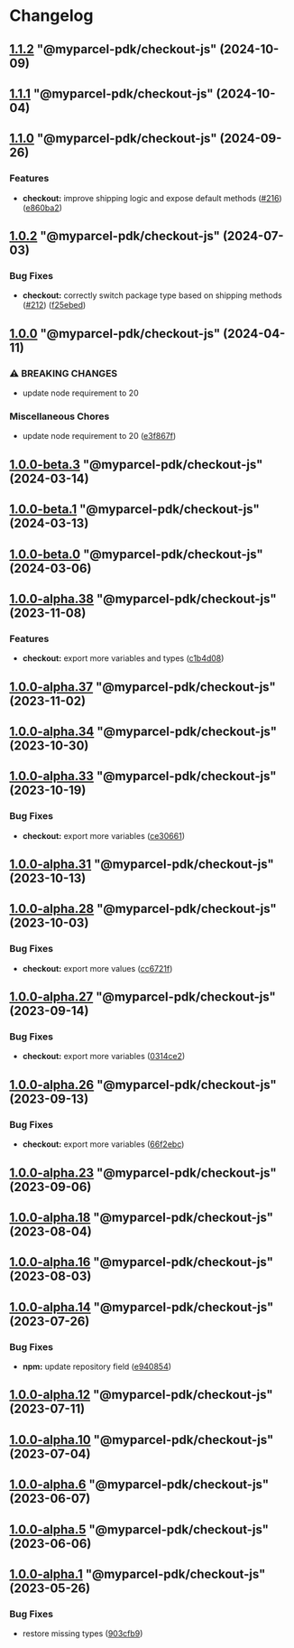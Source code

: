 # Changelog

<!-- MONODEPLOY:BELOW -->

## [1.1.2](https://github.com/myparcelnl/js-pdk/compare/@myparcel-pdk/checkout-js@1.1.1...@myparcel-pdk/checkout-js@1.1.2) "@myparcel-pdk/checkout-js" (2024-10-09)




## [1.1.1](https://github.com/myparcelnl/js-pdk/compare/@myparcel-pdk/checkout-js@1.1.0...@myparcel-pdk/checkout-js@1.1.1) "@myparcel-pdk/checkout-js" (2024-10-04)




## [1.1.0](https://github.com/myparcelnl/js-pdk/compare/@myparcel-pdk/checkout-js@1.0.4...@myparcel-pdk/checkout-js@1.1.0) "@myparcel-pdk/checkout-js" (2024-09-26)


### Features

* **checkout:** improve shipping logic and expose default methods ([#216](https://github.com/myparcelnl/js-pdk/issues/216)) ([e860ba2](https://github.com/myparcelnl/js-pdk/commit/e860ba2bf14dc3dbffd7fb599bad514087c4667e))




## [1.0.2](https://github.com/myparcelnl/js-pdk/compare/@myparcel-pdk/checkout-js@1.0.1...@myparcel-pdk/checkout-js@1.0.2) "@myparcel-pdk/checkout-js" (2024-07-03)


### Bug Fixes

* **checkout:** correctly switch package type based on shipping methods ([#212](https://github.com/myparcelnl/js-pdk/issues/212)) ([f25ebed](https://github.com/myparcelnl/js-pdk/commit/f25ebedbb0f6e9d5601af3d4c46f995fc08019ef))




## [1.0.0](https://github.com/myparcelnl/js-pdk/compare/@myparcel-pdk/checkout-js@1.0.0-alpha.1...@myparcel-pdk/checkout-js@1.0.0) "@myparcel-pdk/checkout-js" (2024-04-11)


### ⚠ BREAKING CHANGES

* update node requirement to 20

### Miscellaneous Chores

* update node requirement to 20 ([e3f867f](https://github.com/myparcelnl/js-pdk/commit/e3f867fd3e19245154748a6858dbad4b56673fa3))




## [1.0.0-beta.3](https://github.com/myparcelnl/js-pdk/compare/@myparcel-pdk/checkout-js@1.0.0-beta.2...@myparcel-pdk/checkout-js@1.0.0-beta.3) "@myparcel-pdk/checkout-js" (2024-03-14)




## [1.0.0-beta.1](https://github.com/myparcelnl/js-pdk/compare/@myparcel-pdk/checkout-js@1.0.0-beta.0...@myparcel-pdk/checkout-js@1.0.0-beta.1) "@myparcel-pdk/checkout-js" (2024-03-13)

## [1.0.0-beta.0](https://github.com/myparcelnl/js-pdk/compare/@myparcel-pdk/checkout-js@1.0.0-alpha.1...@myparcel-pdk/checkout-js@1.0.0-beta.0) "@myparcel-pdk/checkout-js" (2024-03-06)

## [1.0.0-alpha.38](https://github.com/myparcelnl/js-pdk/compare/@myparcel-pdk/checkout-js@1.0.0-alpha.37...@myparcel-pdk/checkout-js@1.0.0-alpha.38) "@myparcel-pdk/checkout-js" (2023-11-08)

### Features

- **checkout:** export more variables and types ([c1b4d08](https://github.com/myparcelnl/js-pdk/commit/c1b4d08aede0a80b187b657e6b500d37f54da541))

## [1.0.0-alpha.37](https://github.com/myparcelnl/js-pdk/compare/@myparcel-pdk/checkout-js@1.0.0-alpha.36...@myparcel-pdk/checkout-js@1.0.0-alpha.37) "@myparcel-pdk/checkout-js" (2023-11-02)

## [1.0.0-alpha.34](https://github.com/myparcelnl/js-pdk/compare/@myparcel-pdk/checkout-js@1.0.0-alpha.33...@myparcel-pdk/checkout-js@1.0.0-alpha.34) "@myparcel-pdk/checkout-js" (2023-10-30)

## [1.0.0-alpha.33](https://github.com/myparcelnl/js-pdk/compare/@myparcel-pdk/checkout-js@1.0.0-alpha.32...@myparcel-pdk/checkout-js@1.0.0-alpha.33) "@myparcel-pdk/checkout-js" (2023-10-19)

### Bug Fixes

- **checkout:** export more variables ([ce30661](https://github.com/myparcelnl/js-pdk/commit/ce306614d7a31f48ddb7a5f6a7ee32d993d24852))

## [1.0.0-alpha.31](https://github.com/myparcelnl/js-pdk/compare/@myparcel-pdk/checkout-js@1.0.0-alpha.30...@myparcel-pdk/checkout-js@1.0.0-alpha.31) "@myparcel-pdk/checkout-js" (2023-10-13)

## [1.0.0-alpha.28](https://github.com/myparcelnl/js-pdk/compare/@myparcel-pdk/checkout-js@1.0.0-alpha.27...@myparcel-pdk/checkout-js@1.0.0-alpha.28) "@myparcel-pdk/checkout-js" (2023-10-03)

### Bug Fixes

- **checkout:** export more values ([cc6721f](https://github.com/myparcelnl/js-pdk/commit/cc6721fb9a6f3552c0ab406959860c313de1adde))

## [1.0.0-alpha.27](https://github.com/myparcelnl/js-pdk/compare/@myparcel-pdk/checkout-js@1.0.0-alpha.26...@myparcel-pdk/checkout-js@1.0.0-alpha.27) "@myparcel-pdk/checkout-js" (2023-09-14)

### Bug Fixes

- **checkout:** export more variables ([0314ce2](https://github.com/myparcelnl/js-pdk/commit/0314ce2afe60b02ea4371d1662abfe7b174bb562))

## [1.0.0-alpha.26](https://github.com/myparcelnl/js-pdk/compare/@myparcel-pdk/checkout-js@1.0.0-alpha.25...@myparcel-pdk/checkout-js@1.0.0-alpha.26) "@myparcel-pdk/checkout-js" (2023-09-13)

### Bug Fixes

- **checkout:** export more variables ([66f2ebc](https://github.com/myparcelnl/js-pdk/commit/66f2ebc90dca820af36f7ce0ae637e2ae4bf90e6))

## [1.0.0-alpha.23](https://github.com/myparcelnl/js-pdk/compare/@myparcel-pdk/checkout-js@1.0.0-alpha.22...@myparcel-pdk/checkout-js@1.0.0-alpha.23) "@myparcel-pdk/checkout-js" (2023-09-06)

## [1.0.0-alpha.18](https://github.com/myparcelnl/js-pdk/compare/@myparcel-pdk/checkout-js@1.0.0-alpha.17...@myparcel-pdk/checkout-js@1.0.0-alpha.18) "@myparcel-pdk/checkout-js" (2023-08-04)

## [1.0.0-alpha.16](https://github.com/myparcelnl/js-pdk/compare/@myparcel-pdk/checkout-js@1.0.0-alpha.15...@myparcel-pdk/checkout-js@1.0.0-alpha.16) "@myparcel-pdk/checkout-js" (2023-08-03)

## [1.0.0-alpha.14](https://github.com/myparcelnl/js-pdk/compare/@myparcel-pdk/checkout-js@1.0.0-alpha.13...@myparcel-pdk/checkout-js@1.0.0-alpha.14) "@myparcel-pdk/checkout-js" (2023-07-26)

### Bug Fixes

- **npm:** update repository field ([e940854](https://github.com/myparcelnl/js-pdk/commit/e940854ba1d99c0fcdada8b66f88a7c7e6060272))

## [1.0.0-alpha.12](https://github/myparcelnl/js-pdk/compare/@myparcel-pdk/checkout-js@1.0.0-alpha.11...@myparcel-pdk/checkout-js@1.0.0-alpha.12) "@myparcel-pdk/checkout-js" (2023-07-11)

## [1.0.0-alpha.10](https://github/myparcelnl/js-pdk/compare/@myparcel-pdk/checkout-js@1.0.0-alpha.9...@myparcel-pdk/checkout-js@1.0.0-alpha.10) "@myparcel-pdk/checkout-js" (2023-07-04)

## [1.0.0-alpha.6](https://github/myparcelnl/js-pdk/compare/@myparcel-pdk/checkout-js@1.0.0-alpha.5...@myparcel-pdk/checkout-js@1.0.0-alpha.6) "@myparcel-pdk/checkout-js" (2023-06-07)

## [1.0.0-alpha.5](https://github/myparcelnl/js-pdk/compare/@myparcel-pdk/checkout-js@1.0.0-alpha.4...@myparcel-pdk/checkout-js@1.0.0-alpha.5) "@myparcel-pdk/checkout-js" (2023-06-06)

## [1.0.0-alpha.1](https://github/myparcelnl/js-pdk/compare/@myparcel-pdk/checkout-js@1.0.0-alpha.0...@myparcel-pdk/checkout-js@1.0.0-alpha.1) "@myparcel-pdk/checkout-js" (2023-05-26)

### Bug Fixes

- restore missing types ([903cfb9](https://github/myparcelnl/js-pdk/commit/903cfb95f161bb5b49fbb91c4f96a7e44c524db8))
